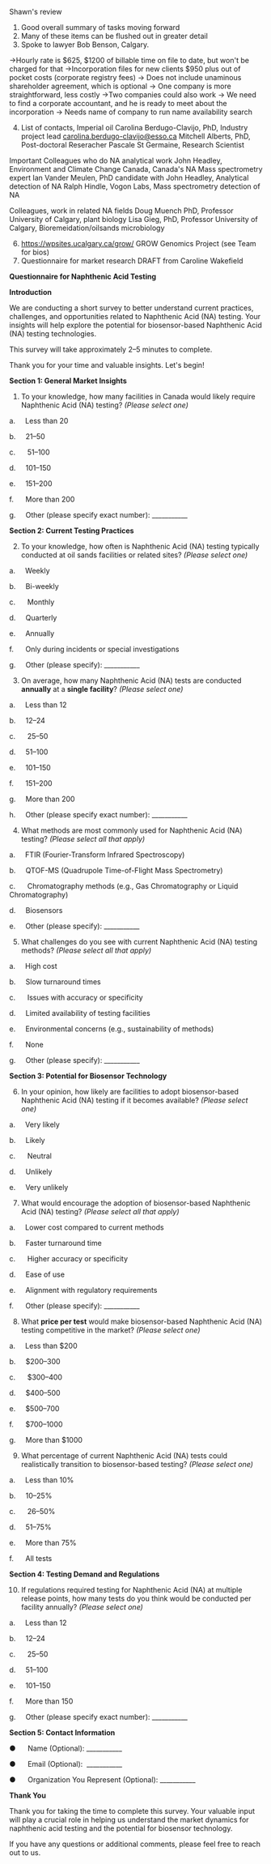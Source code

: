 Shawn's review

1. Good overall summary of tasks moving forward
2. Many of these items can be flushed out in greater detail
3. Spoke to lawyer Bob Benson, Calgary. 

->Hourly rate is $625, $1200 of billable time on file to date, but won't be charged for that
->Incorporation files for new clients $950 plus out of pocket costs (corporate registry fees)
-> Does not include unaminous shareholder agreement, which is optional
-> One company is more straightforward, less costly
->Two companies could also work
-> We need to find a corporate accountant, and he is ready to meet about the incorporation
-> Needs name of company to run name availability search

4. List of contacts,
Imperial oil
Carolina Berdugo-Clavijo, PhD, Industry project lead  carolina.berdugo-clavijo@esso.ca
Mitchell Alberts, PhD, Post-doctoral Reseracher
Pascale St Germaine, Research Scientist

Important Colleagues who do NA analytical work
John Headley, Environment and Climate Change Canada, Canada's NA Mass spectrometry expert
Ian Vander Meulen, PhD candidate with John Headley, Analytical detection of NA
Ralph Hindle, Vogon Labs, Mass spectrometry detection of NA

Colleagues, work in related NA fields
Doug Muench PhD, Professor University of Calgary, plant biology
Lisa Gieg, PhD, Professor University of Calgary, Bioremeidation/oilsands microbiology

6. https://wpsites.ucalgary.ca/grow/ GROW Genomics Project (see Team for bios)
7. Questionnaire for market research DRAFT from Caroline Wakefield

**Questionnaire for Naphthenic Acid Testing**

**Introduction**

We are conducting a short survey to better understand current practices, challenges, and opportunities related to Naphthenic Acid (NA) testing. Your insights will help explore the potential for biosensor-based Naphthenic Acid (NA) testing technologies.

This survey will take approximately 2–5 minutes to complete.

Thank you for your time and valuable insights. Let's begin!

**Section 1: General Market Insights**

1. To your knowledge, how many facilities in Canada would likely require Naphthenic Acid (NA) testing? _(Please select one)_

a.     Less than 20

b.     21–50

c.      51–100

d.     101–150

e.     151–200

f.      More than 200

g.     Other (please specify exact number): ___________

**Section 2: Current Testing Practices**

2. To your knowledge, how often is Naphthenic Acid (NA) testing typically conducted at oil sands facilities or related sites? _(Please select one)_

a.     Weekly

b.     Bi-weekly

c.      Monthly

d.     Quarterly

e.     Annually

f.      Only during incidents or special investigations

g.     Other (please specify): ___________

3. On average, how many Naphthenic Acid (NA) tests are conducted **annually** at a **single facility**? _(Please select one)_

a.     Less than 12

b.     12–24

c.      25–50

d.     51–100

e.     101–150

f.      151–200

g.     More than 200

h.     Other (please specify exact number): ___________

4. What methods are most commonly used for Naphthenic Acid (NA) testing? _(Please select all that apply)_

a.     FTIR (Fourier-Transform Infrared Spectroscopy)

b.     QTOF-MS (Quadrupole Time-of-Flight Mass Spectrometry)

c.      Chromatography methods (e.g., Gas Chromatography or Liquid Chromatography)

d.     Biosensors

e.     Other (please specify): ___________

5. What challenges do you see with current Naphthenic Acid (NA) testing methods? _(Please select all that apply)_

a.     High cost

b.     Slow turnaround times

c.      Issues with accuracy or specificity

d.     Limited availability of testing facilities

e.     Environmental concerns (e.g., sustainability of methods)

f.      None

g.     Other (please specify): ___________

**Section 3: Potential for Biosensor Technology**

6. In your opinion, how likely are facilities to adopt biosensor-based Naphthenic Acid (NA) testing if it becomes available? _(Please select one)_

a.     Very likely

b.     Likely

c.      Neutral

d.     Unlikely

e.     Very unlikely

7. What would encourage the adoption of biosensor-based Naphthenic Acid (NA) testing? _(Please select all that apply)_

a.     Lower cost compared to current methods

b.     Faster turnaround time

c.      Higher accuracy or specificity

d.     Ease of use

e.     Alignment with regulatory requirements

f.      Other (please specify): ___________

8. What **price per test** would make biosensor-based Naphthenic Acid (NA) testing competitive in the market? _(Please select one)_

a.     Less than $200

b.     $200–300

c.      $300–400

d.     $400–500

e.     $500–700

f.      $700–1000

g.     More than $1000

9. What percentage of current Naphthenic Acid (NA) tests could realistically transition to biosensor-based testing? _(Please select one)_

a.     Less than 10%

b.     10–25%

c.      26–50%

d.     51–75%

e.     More than 75%

f.      All tests

**Section 4: Testing Demand and Regulations**

10. If regulations required testing for Naphthenic Acid (NA) at multiple release points, how many tests do you think would be conducted per facility annually? _(Please select one)_

a.     Less than 12

b.     12–24

c.      25–50

d.     51–100

e.     101–150

f.      More than 150

g.     Other (please specify exact number): ___________

**Section 5: Contact Information**

●      Name (Optional): ___________

●      Email (Optional):  ___________

●      Organization You Represent (Optional): ___________

**Thank You**

Thank you for taking the time to complete this survey. Your valuable input will play a crucial role in helping us understand the market dynamics for naphthenic acid testing and the potential for biosensor technology.

If you have any questions or additional comments, please feel free to reach out to us.